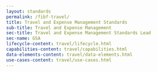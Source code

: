 ```yaml
---
layout: standards
permalink: /fibf-travel/
title: Travel and Expense Management Standards
sub-title: Travel and Expense Management
sec-title: Travel and Expense Management Standards Lead
sec-name: GSA
lifecycle-content: travel/lifecycle.html
capabilities-content: travel/capabilities.html
data-elements-content: travel/data-elements.html
use-cases-content: travel/use-cases.html
---
```

